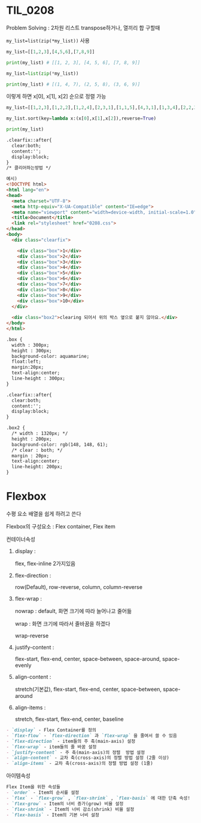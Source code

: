 # TIL_0208

Problem Solving : 2차원 리스트 transpose하거나, 열끼리 합 구할때

`my_list=list(zip(*my_list))` 사용



```python
my_list=[[1,2,3],[4,5,6],[7,8,9]]

print(my_list) # [[1, 2, 3], [4, 5, 6], [7, 8, 9]]

my_list=list(zip(*my_list))

print(my_list) # [(1, 4, 7), (2, 5, 8), (3, 6, 9)]
```



이렇게 하면 x[0], x[1], x[2] 순으로 정렬 가능

```python
my_list=[[1,2,3],[1,2,2],[1,2,4],[2,3,1],[1,1,5],[4,3,1],[1,3,4],[2,2,3],[1,2,5]]

my_list.sort(key=lambda x:(x[0],x[1],x[2]),reverse=True)

print(my_list)
```



```html
.clearfix::after{
  clear:both;
  content:'';
  display:block;
}
/* 클리어하는방법 */

예시)
<!DOCTYPE html>
<html lang="en">
<head>
  <meta charset="UTF-8">
  <meta http-equiv="X-UA-Compatible" content="IE=edge">
  <meta name="viewport" content="width=device-width, initial-scale=1.0">
  <title>Document</title>
  <link rel="stylesheet" href="0208.css">
</head>
<body>
  <div class="clearfix">

    <div class="box">1</div>
    <div class="box">2</div>
    <div class="box">3</div>
    <div class="box">4</div>
    <div class="box">5</div>
    <div class="box">6</div>
    <div class="box">7</div>
    <div class="box">8</div>
    <div class="box">9</div>
    <div class="box">10</div>
  </div>
  
  <div class="box2">clearing 되어서 위의 박스 옆으로 붙지 않아요.</div>
</body>
</html>

.box {
  width : 300px;
  height : 300px;
  background-color: aquamarine;
  float:left;
  margin:20px;
  text-align:center;
  line-height : 300px;
}

.clearfix::after{
  clear:both;
  content:'';
  display:block;
}

.box2 {
  /* width : 1320px; */
  height : 200px;
  background-color: rgb(148, 148, 61);
  /* clear : both; */
  margin : 20px;
  text-align:center;
  line-height: 200px;
}
```



# Flexbox

수평 요소 배열을 쉽게 하려고 쓴다

Flexbox의 구성요소 : Flex container, Flex item



컨테이너속성

1. display : 

   flex, flex-inline 2가지있음

2. flex-direction :

   row(Default), row-reverse, column, column-reverse

3. flex-wrap :

   nowrap : default, 화면 크기에 따라 늘어나고 줄어듦

   wrap : 화면 크기에 따라서 줄바꿈을 하겠다

   wrap-reverse

4. justify-content : 

   flex-start, flex-end, center, space-between, space-around, space-evenly

5. align-content : 

   stretch(기본값), flex-start, flex-end, center, space-between, space-around

6. align-items :

   stretch, flex-start, flex-end, center, baseline

```markdown
- `display` - Flex Container를 정의
- `flex-flow` - `flex-direction` 과 `flex-wrap` 을 줄여서 쓸 수 있음
- `flex-direction` - item들의 주 축(main-axis) 설정
- `flex-wrap` - item들의 줄 바꿈 설정
- `justify-content` - 주 축(main-axis)의 정렬  방법 설정
- `align-content` - 교차 축(cross-axis)의 정렬 방법 설정 (2줄 이상)
- `align-items` - 교차 축(cross-axis)의 정렬 방법 설정 (1줄)
```



아이템속성

```markdown
Flex Item을 위한 속성들
- `order` - Item의 순서를 설정
- `flex` - `flex-grow` , `flex-shrink` , `flex-basis` 에 대한 단축 속성!
- `flex-grow` - Item의 너비 증가(grow) 비율 설정
- `flex-shrink` - Item의 너비 감소(shrink) 비율 설정
- `flex-basis` - Item의 기본 너비 설정
```

